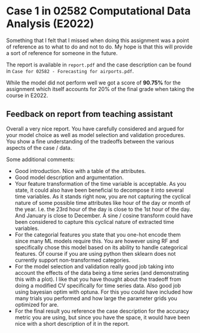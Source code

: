 # Case 1 in 02582 Computational Data Analysis (E2022)

Something that I felt that I missed when doing this assignment was a point of reference as to what to do and not to do. My hope is that this will provide a sort of reference for someone in the future.

The report is available in `report.pdf` and the case description can be found in `Case for 02582 - Forecasting for airports.pdf`.

While the model did not perform well we got a score of **90.75%** for the assignment which itself accounts for 20% of the final grade when taking the course in E2022.

## Feedback on report from teaching assistant

Overall a very nice report. You have carefully considered and argued for your model choice as well as model selection and validation procedures. You show a fine understanding of the tradeoffs between the various aspects of the case / data. 

Some additional comments: 
* Good introduction. Nice with a table of the attributes. 
* Good model description and argumentation. 
* Your feature transformation of the time variable is acceptable. As you state, it could also have been beneficial to decompose it into several time variables. As it stands right now, you are not capturing the cyclical nature of some possible time attributes like hour of the day or month of the year. I.e. the 23rd hour of the day is close to the 1st hour of the day. And January is close to December. A sine / cosine transform could have been considered to capture this cyclical nature of extracted time variables. 
* For the categorial features you state that you one-hot encode them since many ML models require this. You are however using RF and specifically chose this model based on its ability to handle categorical features. Of course if you are using python then sklearn does not currently support non-transformed categories. 
* For the model selection and validation really good job taking into account the effects of the data being a time series (and demonstrating this with a plot). I like that you have thought about the tradeoff from doing a modified CV specifically for time series data. Also good job using bayesian optim with optuna. For this you could have included how many trials you performed and how large the parameter grids you optimized for are. 
* For the final result you reference the case description for the accuracy metric you are using, but since you have the space, it would have been nice with a short description of it in the report. 